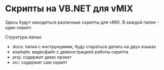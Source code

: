 # Скрипты на VB.NET для vMIX

Здесь будут находиться различные скрипты для vMIX.
В каждой папке - один скрипт.

Структура папки:

- docs: папка с инструкциями, буду стараться делать на двух языках
- example: видеофайл с демонстрацией работы скрипта
- proj: содержит демо проект
- src: содержит сам скрипт
